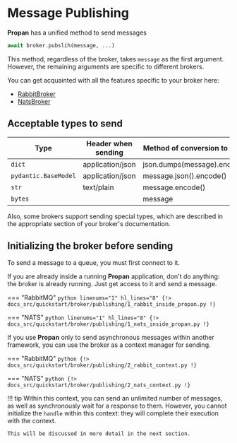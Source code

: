 # Message Publishing 

**Propan** has a unified method to send messages

```python
await broker.pubslih(message, ...)
```

This method, regardless of the broker, takes `message` as the first argument. However, the remaining arguments are
specific to different brokers.

You can get acquainted with all the features specific to your broker here:

* [RabbitBroker](../../../3_rabbit/5_publishing)
* [NatsBroker](../../../4_nats/3_publishing)

## Acceptable types to send

| Type | Header when sending | Method of conversion to bytes |
| -------------------- | --------------------------- | ---------------------------- |
| `dict`               | application/json            | json.dumps(message).encode() |
| `pydantic.BaseModel` | application/json            | message.json().encode()      |
| `str`                | text/plain                  | message.encode()             |
| `bytes`              |                             | message                      |

Also, some brokers support sending special types, which are described in the appropriate section of your broker's documentation.

## Initializing the broker before sending

To send a message to a queue, you must first connect to it.

If you are already inside a running **Propan** application, don't do anything: the broker is already running.
Just get access to it and send a message.

=== "RabbitMQ"
    ```python linenums="1" hl_lines="8"
    {!> docs_src/quickstart/broker/publishing/1_rabbit_inside_propan.py !}
    ```

=== "NATS"
    ```python linenums="1" hl_lines="8"
    {!> docs_src/quickstart/broker/publishing/1_nats_inside_propan.py !}
    ```

If you use **Propan** only to send asynchronous messages within another framework, you can use
the broker as a context manager for sending.

=== "RabbitMQ"
    ```python
    {!> docs_src/quickstart/broker/publishing/2_rabbit_context.py !}
    ```

=== "NATS"
    ```python
    {!> docs_src/quickstart/broker/publishing/2_nats_context.py !}
    ```

!!! tip
    Within this context, you can send an unlimited number of messages, as well as synchronously wait for a response to them.
    However, you cannot initialize the `handle` within this context: they will complete their execution with the context.

    This will be discussed in more detail in the next section.